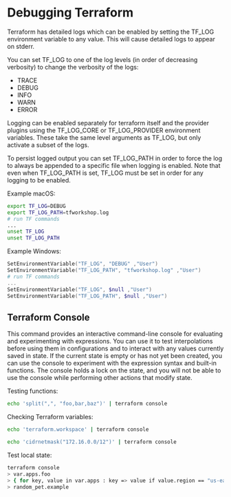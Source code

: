 # Debugging Terraform

Terraform has detailed logs which can be enabled by setting the TF_LOG environment variable to any value. This will cause detailed logs to appear on stderr.

You can set TF_LOG to one of the log levels (in order of decreasing verbosity) to change the verbosity of the logs:

* TRACE
* DEBUG
* INFO
* WARN
* ERROR

Logging can be enabled separately for terraform itself and the provider plugins using the TF_LOG_CORE or TF_LOG_PROVIDER environment variables. These take the same level arguments as TF_LOG, but only activate a subset of the logs.

To persist logged output you can set TF_LOG_PATH in order to force the log to always be appended to a specific file when logging is enabled. Note that even when TF_LOG_PATH is set, TF_LOG must be set in order for any logging to be enabled.

Example macOS:

```bash
export TF_LOG=DEBUG
export TF_LOG_PATH=tfworkshop.log
# run TF commands
...
unset TF_LOG
unset TF_LOG_PATH
```

Example Windows:

```Powershell
SetEnvironmentVariable("TF_LOG", "DEBUG" ,"User")
SetEnvironmentVariable("TF_LOG_PATH", "tfworkshop.log" ,"User")
# run TF commands
...
SetEnvironmentVariable("TF_LOG", $null ,"User")
SetEnvironmentVariable("TF_LOG_PATH", $null ,"User")
```

## Terraform Console

This command provides an interactive command-line console for evaluating and experimenting with expressions. You can use it to test interpolations before using them in configurations and to interact with any values currently saved in state. If the current state is empty or has not yet been created, you can use the console to experiment with the expression syntax and built-in functions. The console holds a lock on the state, and you will not be able to use the console while performing other actions that modify state.

Testing functions:

```bash
echo 'split(",", "foo,bar,baz")' | terraform console
```

Checking Terraform variables:

```bash
echo 'terraform.workspace' | terraform console

echo 'cidrnetmask("172.16.0.0/12")' | terraform console
```

Test local state:

```bash
terraform console
> var.apps.foo
> { for key, value in var.apps : key => value if value.region == "us-east-1" }
> random_pet.example
```
